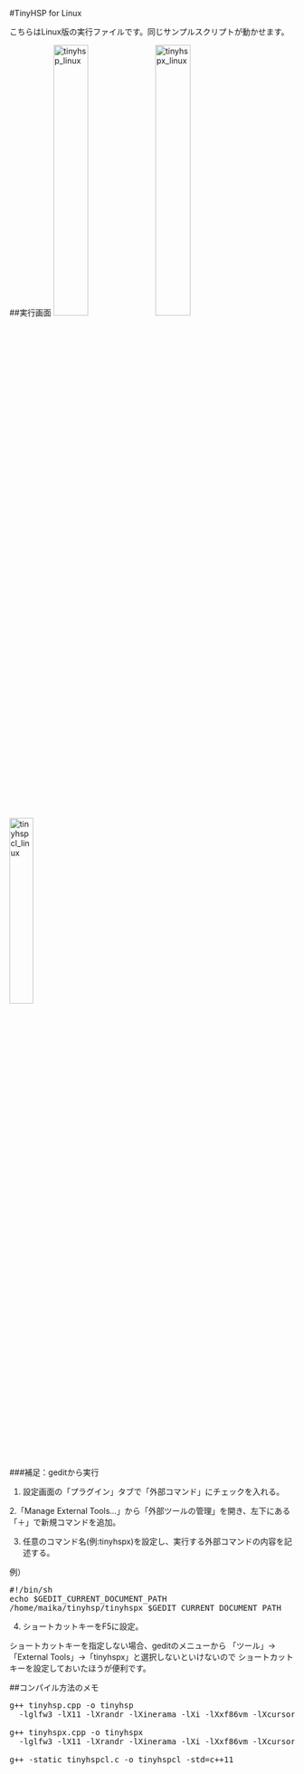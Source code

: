 #TinyHSP for Linux

こちらはLinux版の実行ファイルです。同じサンプルスクリプトが動かせます。

##実行画面
<img src="https://cloud.githubusercontent.com/assets/24917310/23199814/193572da-f914-11e6-9665-ed890d633750.png" width="35%" height="35%" alt="tinyhsp_linux">
<img src="https://cloud.githubusercontent.com/assets/24917310/23199813/1932d106-f914-11e6-8fa5-33a6a8674876.png" width="35%" height="35%" alt="tinyhspx_linux">
<img src="https://cloud.githubusercontent.com/assets/24917310/23306131/5f1a4960-fae5-11e6-88a0-2d58cea2b206.png" width="29%" height="29%" alt="tinyhspcl_linux">

###補足：geditから実行
1. 設定画面の「プラグイン」タブで「外部コマンド」にチェックを入れる。

2.「Manage External Tools...」から「外部ツールの管理」を開き、左下にある「＋」で新規コマンドを追加。

3. 任意のコマンド名(例:tinyhspx)を設定し、実行する外部コマンドの内容を記述する。

例）
<pre>
#!/bin/sh
echo $GEDIT_CURRENT_DOCUMENT_PATH
/home/maika/tinyhsp/tinyhspx $GEDIT_CURRENT_DOCUMENT_PATH
</pre>
4. ショートカットキーをF5に設定。

ショートカットキーを指定しない場合、geditのメニューから
「ツール」→「External Tools」→「tinyhspx」と選択しないといけないので
ショートカットキーを設定しておいたほうが便利です。

##コンパイル方法のメモ
<pre>
g++ tinyhsp.cpp -o tinyhsp
  -lglfw3 -lX11 -lXrandr -lXinerama -lXi -lXxf86vm -lXcursor -lGL -lpthread -ldl

g++ tinyhspx.cpp -o tinyhspx
  -lglfw3 -lX11 -lXrandr -lXinerama -lXi -lXxf86vm -lXcursor -lGL -lpthread -ldl

g++ -static tinyhspcl.c -o tinyhspcl -std=c++11
</pre>
